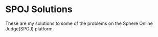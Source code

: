 # SPOJ Solutions

These are my solutions to some of the problems on the Sphere Online Judge(SPOJ) platform.

